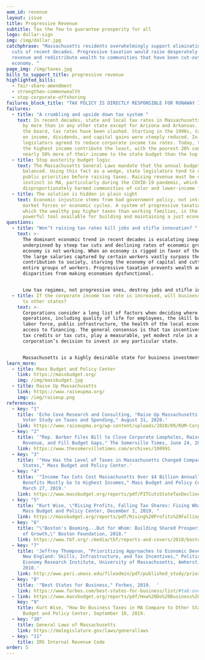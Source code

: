 ```yaml
---
aom_id: revenue
layout: issue
title: Progressive Revenue
subtitle: Tax the few to guarantee prosperity for all
logo: dollar-sign
img: /img/dollar.jpg
catchphrase: "Massachusetts residents overwhelmingly support eliminating the tax
  cuts of recent decades. Progressive taxation would raise desperately needed
  revenue and redistribute wealth to communities that have been cut-out of the
  economy. "
page_img: /img/taxes.jpg
bills_to_support_title: progressive revenue
highlighted_bills:
  - fair-share-amendment
  - strengthen-commonwealth
  - stop-corporate-offshoring
failures_block_title: "TAX POLICY IS DIRECTLY RESPONSIBLE FOR RUNAWAY INEQUALITY  "
failures:
  - title: "A crumbling and upside down tax system "
    text: In recent decades, state and local tax rates in Massachusetts have fallen
      by more than in any other state except for Arizona and Arkansas. Across
      the board, tax rates have been slashed. Starting in the 1990s, tax rates
      on income, dividends, and capital gains were steeply reduced. In 2008,
      legislators agreed to reduce corporate income tax rates. Today, those with
      the highest income contribute the least, with the poorest 20% contributing
      nearly 50% more of their income to the state budget than the top 1%.
  - title: Stop austerity budget logic
    text: The Massachusetts General Laws mandate that the annual budget must be
      balanced. Using this fact as a wedge, state legislators tend to underfund
      public priorities before raising taxes. Raising revenue must be our first
      instinct in MA, particularly during the COVID-19 pandemic, which has
      disproportionately harmed communities of color and lower-income families.
  - title: The solution is hidden in plain sight
    text: Economic injustice stems from bad government policy, not intractable
      market forces or economic cycles. A system of progressive taxation, in
      which the wealthy pay higher taxes than working families, is the most
      powerful tool available for building and maintaining a just economy.
questions:
  - title: "Won’t raising tax rates kill jobs and stifle innovation? "
    text: >-
      The dominant economic trend in recent decades is escalating inequality,
      underpinned by steep tax cuts and declining rates of economic growth. Our
      economy is not working. When an economy is rigged in favor of the wealthy,
      the large salaries captured by certain workers vastly surpass their
      contribution to society, starving the economy of capital and cutting-out
      entire groups of workers. Progressive taxation prevents wealth and income
      disparities from making economies dysfunctional.


      Low tax regimes, not progressive ones, destroy jobs and stifle innovation. The median family wealth of communities of color in the Greater Boston area is effectively $0. No person can claim self-determination, let alone afford to start a business, when basic resources are kept out of reach. Public investment in high-quality education, sustainable infrastructure, housing, and healthcare all require raising tax revenue and a system of progressive taxation is the most efficient and fair way to do so.
  - title: If the corporate income tax rate is increased, will businesses relocate
      to other states?
    text: >-
      Corporations consider a long list of factors when deciding where to locate
      operations, including quality of life for employees, the skill base of the
      labor force, public infrastructure, the health of the local economy, and
      access to financing. The general consensus is that tax incentives, whether
      tax credits or tax cuts, play a measurable, yet modest role in a
      corporation’s decision to invest in any particular state.


      Massachusetts is a highly desirable state for business investment as a result of public investment. According to the Best States for Business list published by Forbes Magazine, Massachusetts ranks 4th for quality of life and 5th for labor supply. Further, only eight states have a lower total effective business tax rate. We must not fall prey to misleading capital strikes by corporations when they threaten to undermine the public budget.
learn_more:
  - title: Mass Budget and Policy Center
    link: https://massbudget.org/
    img: /img/massbudget.jpg
  - title: Raise Up Massachusetts
    link: https://www.raiseupma.org/
    img: /img/raiseup.png
references:
  - key: "1"
    title: 'Echo Cove Research and Consulting, "Raise Up Massachusetts and MTA:
      Voter Study on Taxes and Spending," August 31, 2020.'
    link: https://www.raiseupma.org/wp-content/uploads/2020/09/RUM-Corporate-Tax-Poll.pdf
  - key: "2"
    title: '"Rep. Barber Files Bill to Close Corporate Loopholes, Raise Progressive
      Revenue, and Fill Budget Gaps," The Somerville Times, June 24, 2020.'
    link: https://www.thesomervilletimes.com/archives/100991
  - key: "3"
    title: '"How Has the Level of Taxes in Massachusetts Changed Compared to Other
      States," Mass Budget and Policy Center.'
  - key: "4"
    title: '"Income Tax Cuts Cost Massachusetts Over $4 Billion Annually, and
      Benefits Mostly Go to Highest Incomes," Mass Budget and Policy Center,
      March 27, 2019.'
    link: https://www.massbudget.org/reports/pdf/PITCutsStateTaxDeclines_3-27-2019.pdf
  - key: "5"
    title: "Kurt Wise, \"Rising Profits, Falling Tax Shares: Fixing What's Broken,\"
      Mass Budget and Policy Center, December 3, 2019. "
    link: https://massbudget.org/reports/pdf/Rising%20Profits%20Falling%20Tax%20Shares.pdf
  - key: "6"
    title: "\"Boston's Booming...But for Whom: Building Shared Prosperity in a Time
      of Growth,\" Boston Foundation, 2018."
    link: https://www.tbf.org/-/media/tbf/reports-and-covers/2018/bostonisbooming20181010.pdf
  - key: "7"
    title: 'Jeffrey Thompson, "Prioritizing Approaches to Economic Development in
      New England: Skills, Infrastructure, and Tax Incentives," Political
      Economy Research Institute, University of Massachusetts, Amherst, August
      2010.'
    link: http://www.peri.umass.edu/fileadmin/pdf/published_study/priorities_September7_PERI.pdf
  - key: "8"
    title: '"Best States for Business," Forbes, 2019.  '
    link: https://www.forbes.com/best-states-for-business/list/#tab:overall_header:lifeQuality
  - link: https://www.massbudget.org/reports/pdf/How%20Do%20Business%20Taxes%20in%20MA%20Compare%20to%20Other%20States.pdf
    key: "9"
    title: Kurt Wise, "How Do Business Taxes in MA Compare to Other States," Mass
      Budget and Policy Center, September 10, 2019.
  - key: "10"
    title: General Laws of Massachusetts
    link: https://malegislature.gov/laws/generallaws
  - key: "11"
    title: IRS Internal Revenue Code
order: 5
---
```

